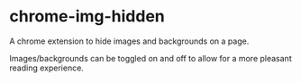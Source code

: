 chrome-img-hidden
=================

A chrome extension to hide images and backgrounds on a page.

Images/backgrounds can be toggled on and off to allow for a more pleasant reading experience.
